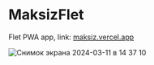 # MaksizFlet
Flet PWA app, link: [maksiz.vercel.app](https://maksiz.vercel.app/)

![Снимок экрана 2024-03-11 в 14 37 10](https://github.com/Flavoredone/MaksizFlet/assets/68301720/fe1edddb-6123-4a90-8977-39eee90fcadd)
